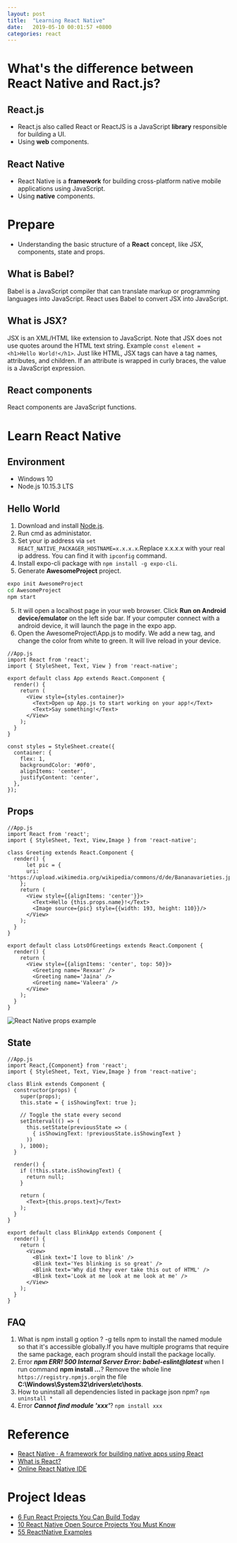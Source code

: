 ```yaml
---
layout: post
title:  "Learning React Native"
date:   2019-05-10 00:01:57 +0800
categories: react
---
```

# What's the difference between React Native and Ract.js?
## React.js
* React.js also called React or ReactJS is a JavaScript **library** responsible for building a UI. 
* Using **web** components.

## React Native
* React Native is a **framework** for building cross-platform native mobile applications using JavaScript. 
* Using **native** components.

# Prepare
* Understanding the basic structure of a **React** concept, like JSX, components, state and props.

## What is Babel?
Babel is a JavaScript compiler that can translate markup or programming languages into JavaScript.
React uses Babel to convert JSX into JavaScript.

## What is JSX?
JSX is an XML/HTML like extension to JavaScript.
Note that JSX does not use quotes around the HTML text string.
Example ```const element = <h1>Hello World!</h1>```.
Just like HTML, JSX tags can have a tag names, attributes, and children. If an attribute is wrapped in curly braces, the value is a JavaScript expression.

## React components
React components are JavaScript functions.

# Learn React Native
## Environment
* Windows 10
* Node.js 10.15.3 LTS

## Hello World
1. Download and install [Node.js](https://nodejs.org/en/).
2. Run cmd as administator.
3. Set your ip address via ```set REACT_NATIVE_PACKAGER_HOSTNAME=x.x.x.x```.Replace x.x.x.x with your real ip address. You can find it with ```ipconfig``` command.
3. Install expo-cli package with ```npm install -g expo-cli```.
4. Generate **AwesomeProject** project.
```bat
expo init AwesomeProject
cd AwesomeProject
npm start
```
5. It will open a localhost page in your web browser. Click **Run on Android device/emulator** on the left side bar. If your computer connect with a android device, it will launch the page in the expo app. 
5. Open the AwesomeProject\App.js to modify. We add a new **<Text>** tag, and change the color from white to green. It will live reload in your device.

```
//App.js
import React from 'react';
import { StyleSheet, Text, View } from 'react-native';

export default class App extends React.Component {
  render() {
    return (
      <View style={styles.container}>
        <Text>Open up App.js to start working on your app!</Text>
        <Text>Say something!</Text>
      </View>
    );
  }
}

const styles = StyleSheet.create({
  container: {
    flex: 1,
    backgroundColor: '#0f0',
    alignItems: 'center',
    justifyContent: 'center',
  },
});
```

## Props
```
//App.js
import React from 'react';
import { StyleSheet, Text, View,Image } from 'react-native';

class Greeting extends React.Component {
  render() {
	  let pic = {
      uri: 'https://upload.wikimedia.org/wikipedia/commons/d/de/Bananavarieties.jpg'
    };
    return (
      <View style={{alignItems: 'center'}}>
        <Text>Hello {this.props.name}!</Text>
        <Image source={pic} style={{width: 193, height: 110}}/>
      </View>
    );
  }
}

export default class LotsOfGreetings extends React.Component {
  render() {
    return (
      <View style={{alignItems: 'center', top: 50}}>
        <Greeting name='Rexxar' />
        <Greeting name='Jaina' />
        <Greeting name='Valeera' />
      </View>
    );
  }
}
```
![React Native props example](/assets/react-native-props-example.jpg)

## State
```
//App.js
import React,{Component} from 'react';
import { StyleSheet, Text, View,Image } from 'react-native';

class Blink extends Component {
  constructor(props) {
    super(props);
    this.state = { isShowingText: true };

    // Toggle the state every second
    setInterval(() => (
      this.setState(previousState => (
        { isShowingText: !previousState.isShowingText }
      ))
    ), 1000);
  }

  render() {
    if (!this.state.isShowingText) {
      return null;
    }

    return (
      <Text>{this.props.text}</Text>
    );
  }
}

export default class BlinkApp extends Component {
  render() {
    return (
      <View>
        <Blink text='I love to blink' />
        <Blink text='Yes blinking is so great' />
        <Blink text='Why did they ever take this out of HTML' />
        <Blink text='Look at me look at me look at me' />
      </View>
    );
  }
}
```

## FAQ
1. What is npm install g option ? -g tells npm to install the named module so that it's accessible globally.If you have multiple programs that require the same package, each program should install the package locally.
2. Error ***npm ERR! 500 Internal Server Error: babel-eslint@latest*** when I run command **npm install ...**? Remove the whole line ``` https://registry.npmjs.org```in the file **C:\Windows\System32\drivers\etc\hosts**. 
3. How to uninstall all dependencies listed in package json npm? ```npm uninstall *```
4. Error ***Cannot find module 'xxx'***? ```npm install xxx```

# Reference
* [React Native · A framework for building native apps using React](https://facebook.github.io/react-native/)
* [What is React?](https://www.w3schools.com/whatis/whatis_react.asp)
* [Online React Native IDE](https://snack.expo.io/)

# Project Ideas
* [6 Fun React Projects You Can Build Today](https://daveceddia.com/react-practice-projects/)
* [10 React Native Open Source Projects You Must Know](https://apiko.com/blog/10-react-native-open-source-projects-you-must-know/)
* [55 ReactNative Examples](https://react.rocks/tag/ReactNative?show=40)
